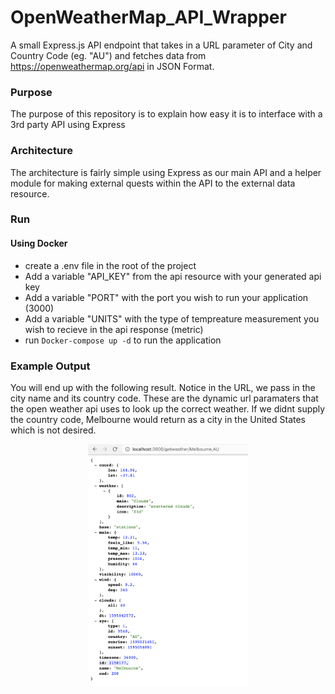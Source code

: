 # OpenWeatherMap_API_Wrapper
A small Express.js API endpoint that takes in a URL parameter of City and Country Code (eg. "AU") and fetches data from https://openweathermap.org/api in JSON Format.
### Purpose
The purpose of this repository is to explain how easy it is to interface with a 3rd party API using Express
### Architecture
The architecture is fairly simple using Express as our main API and a helper module for making external quests within the API to the external data resource.
### Run
 #### Using Docker
  - create a .env file in the root of the project
  - Add a variable "API_KEY" from the api resource with your generated api key
  - Add a variable "PORT" with the port you wish to run your application (3000)
  - Add a variable "UNITS" with the type of tempreature measurement you wish to recieve in the api response (metric)
  - run `Docker-compose up -d` to run the application
### Example Output
You will end up with the following result. Notice in the URL, we pass in the city name and its country code. These are the dynamic url paramaters that the open weather api uses to look up the correct weather. If we didnt supply the country code, Melbourne would return as a city in the United States which is not desired.

<p align="center">
  <img src="./response.png" width="256" title="Response Screenshot">
</p>

 

